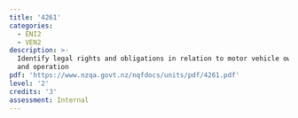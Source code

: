 ```yaml
---
title: '4261'
categories:
  - ENI2
  - VEN2
description: >-
  Identify legal rights and obligations in relation to motor vehicle ownership
  and operation
pdf: 'https://www.nzqa.govt.nz/nqfdocs/units/pdf/4261.pdf'
level: '2'
credits: '3'
assessment: Internal
---
```


